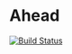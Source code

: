 # Ahead

[![Build Status](https://github.com/thierrymoudiki/Ahead.jl/actions/workflows/CI.yml/badge.svg?branch=main)](https://github.com/thierrymoudiki/Ahead.jl/actions/workflows/CI.yml?query=branch%3Amain)

